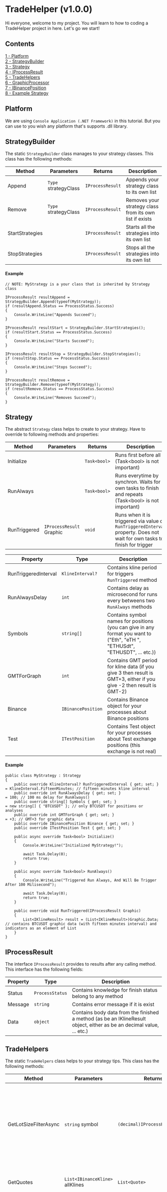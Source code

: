 # TradeHelper (v1.0.0)
Hi everyone, welcome to my project. You will learn to how to coding a TradeHelper project in here. Let's go we start!

## Contents
[1 - Platform](#platform)<br>
[2 - StrategyBuilder](#strategybuilder)<br>
[3 - Strategy](#strategy)<br>
[4 - IProcessResult](#iprocessresult)<br>
[5 - TradeHelpers](#tradehelpers)<br>
[6 - GraphicProcessor](#graphicprocessor)<br>
[7 - IBinancePosition](#ibinanceposition)<br>
[8 - Example Strategy](#example-strategy)<br>

## Platform
We are using `Console Application (.NET Framework)` in this tutorial. But you can use to you wish any platform that's supports .dll library.


## StrategyBuilder
The static `StrategyBuilder` class manages to your strategy classes. This class has the following methods:<br>

| Method | Parameters | Returns | Description
|--|--|--|--|
| Append | `Type` strategyClass | `IProcessResult` | Appends your strategy class to its own list
| Remove | `Type` strategyClass | `IProcessResult` | Removes your strategy class from its own list if exists
| StartStrategies |  | `IProcessResult` | Starts all the strategies into its own list
| StopStrategies |  | `IProcessResult` | Stops all the strategies into its own list

#### Example
<pre><code>// NOTE: MyStrategy is a your class that is inherited by Strategy class

IProcessResult resultAppend = StrategyBuilder.Append(typeof(MyStrategy));
if (resultAppend.Status == ProcessStatus.Success)
{
    Console.WriteLine("Appends Succeed");
}

IProcessResult resultStart = StrategyBuilder.StartStrategies();
if (resultStart.Status == ProcessStatus.Success)
{
    Console.WriteLine("Starts Succeed");
}

IProcessResult resultStop = StrategyBuilder.StopStrategies();
if (resultStop.Status == ProcessStatus.Success)
{
    Console.WriteLine("Stops Succeed");
}

IProcessResult resultRemove = StrategyBuilder.Remove(typeof(MyStrategy));
if (resultRemove.Status == ProcessStatus.Success)
{
    Console.WriteLine("Removes Succeed");
}
</code></pre>

## Strategy
The abstract `Strategy` class helps to create to your strategy. Have to override to following methods and properties:<br>

| Method | Parameters | Returns | Description
|--|--|--|--|
| Initialize |  | `Task<bool>` | Runs first before all (Task&lt;bool> is not important)
| RunAlways |  | `Task<bool>` | Runs everytime by synchron. Waits for own tasks to finish and repeats (Task&lt;bool> is not important)
| RunTriggered | `IProcessResult` Graphic | `void` | Runs when it is triggered via value of `RunTriggeredInterval` property. Does not wait for own tasks to finish for trigger

| Property | Type | Description
|--|--|--|
| RunTriggeredInterval | `KlineInterval?` | Contains kline period for triggers `RunTriggered` method
| RunAlwaysDelay | `int` | Contains delay as microsecond for runs every betweens two `RunAlways` methods
| Symbols | `string[]` | Contains symbol names for positions (you can give in any format you want to ("Eth", "eTH ", "ETHUSdt", "ETHUSDT", ... etc.))
| GMTForGraph | `int` | Contains GMT period for kline data (if you give 3 then result is GMT+3, either if you give -2 then result is GMT-2)
| Binance | `IBinancePosition` | Contains Binance object for your processes about Binance positions
| Test | `ITestPosition` | Contains Test object for your processes about Test exchange positions (this exchange is not real)

#### Example
<pre><code>public class MyStrategy : Strategy
{
    public override KlineInterval? RunTriggeredInterval { get; set; }       = KlineInterval.FifteenMinutes; // fifteen minutes kline interval
    public override int RunAlwaysDelay { get; set; }                        = 100; // 100 ms delay for RunAlways()
    public override string[] Symbols { get; set; }                          = new string[] { "BTCUSDT" }; // only BTCUSDT for positions or analyses
    public override int GMTForGraph { get; set; }                           = +3; // GMT+3 for graphic data
    public override IBinancePosition Binance { get; set; }
    public override ITestPosition Test { get; set; }

    public async override Task&lt;bool> Initialize()
    {
        Console.WriteLine("Initialized MyStrategy!");

        await Task.Delay(0);
        return true;
    }

    public async override Task&lt;bool> RunAlways()
    {
        Console.WriteLine("Triggered Run Always, And Will Be Trigger After 100 Milisecond");

        await Task.Delay(0);
        return true;
    }

    public override void RunTriggered(IProcessResult Graphic)
    {
        List&lt;IKlineResult> result = (List&lt;IKlineResult>)Graphic.Data; // contains BTCUSDT graphic data (with fifteen minutes interval) and indicators as an element of List
    }
}
</code></pre>

## IProcessResult
The interface `IProcessResult` provides to results after any calling method. This interface has the following fields:<br>

| Property | Type | Description
|--|--|--|
| Status | `ProcessStatus` | Contains knowledge for finish status belong to any method
| Message | `string` | Contains error message if it is exist
| Data | `object` | Contains body data from the finished a method (as be an IKlineResult object, either as be an decimal value, ... etc.)

## TradeHelpers
The static `TradeHelpers` class helps to your strategy tips. This class has the following methods:<br>

| Method | Parameters | Returns | Description
|--|--|--|--|
| GetLotSizeFilterAsync | `string` symbol | `(decimal)IProcessResult.Data` | Returns the lot size filter result for given symbol (for "BTCUSDT" result is 0.001, this meaning minimum entry cost is 0.001 for BTCUSDT)
| GetQuotes | `List<IBinanceKline>` allKlines | `List<Quote>` | Returns the converted kline data for indicators
| PercentChange | `decimal` firstPrice, `decimal` lastPrice | `(decimal)IProcessResult.Data` | Returns the difference as percentage for given betweens two prices (result is returning between -infinite to +infinite, not between -1 to +1)

#### Example
<pre><code>IProcessResult result = TradeHelpers.PercentChange(35000m, 39000m);
decimal percentChange = (decimal)result.Data;
// value of percentChange is 11.42857142857143
</code></pre>

## GraphicProcessor
The static `GraphicProcessor` class provides api for graphical data to your strategy. This class has the following methods:<br>

| Method | Parameters | Returns | Description
|--|--|--|--|
| GetAllSymbolsAsync |  | `(List<string>)IProcessResult.Data` | Returns the symbol list on the Binance
| GetAssetFromUSDTAsync | `string` asset, `string` amountUSDT | `(decimal)IProcessResult.Data` | Returns the converted price data (USDT amount to Asset amount)
| GetCurrentPriceAsync | `string` symbol | `(decimal)IProcessResult.Data` | Returns the instant price belong to given symbol on the Binance
| GetKlinesAsync | `string[]` symbols, `KlineInterval` interval, [`int` gmt = 0] | `(List<IKlineResult>)IProcessResult.Data` | Returns the historical candle data for given symbols and interval
| GetKlinesAsync | `KlineInterval` interval, [`int` gmt = 0] | `(List<IKlineResult>)IProcessResult.Data` | Returns the historical candle data for given interval
| GetUSDTFromAssetAsync | `string` asset, `string` amountAsset | `(decimal)IProcessResult.Data` | Returns the converted price data (Asset amount to USDT amount)

#### Example
<pre><code>IProcessResult result = await GraphicProcessor.GetUSDTFromAssetAsync("BTC", 2);
decimal usdtAmount = (decimal)result.Data;
// value of usdtAmount is 80000 for now (if 1 BTC equals 40000 USDT)
</code></pre>

## IBinancePosition
The interface `IBinancePosition` provides to operations about the Binance API. This interface has the following fields:<br>

| Method | Parameters | Returns | Description
|--|--|--|--|
| AddCredential | `string` key, `string` secret | `IProcessResult` | Sets the given API Key and returns the finish flag result
| ClosePositionAsync | `IPositionResult` openedPosition | `(ITradeResult)IProcessResult.Data` | Closes the given opened position object and returns trade results
| GetBalanceAsync |  | `(decimal)IProcessResult.Data` | Returns the available USDT balance on the your Binance account
| GetPositionDataAsync | `string` symbol | `(IPositionResult)IProcessResult.Data` | Returns the opened position data as instantaneously (that is includes entry time, leverage, mark price, pnl, roe, etc.)
| OpenPositionAsync | `string` symbol, `decimal` costAmount, `int` leverage, `PositionType` positionType, [`FuturesMarginType` marginType = `FuturesMarginType.Isolated`] | `(IPositionResult)IProcessResult.Data` | Opens to position according to given parameters and returns position results (that is includes entry time, leverage, mark price, pnl, roe, etc.)

#### Example
<pre><code>IProcessResult result = await Binance.GetBalanceAsync();
if (result.Status == ProcessStatus.Fail)
{
    Console.WriteLine(result.Message);
    return;
}

decimal balance = (decimal)result.Data;
// the value of balance is will be your available USDT balance
</code></pre>

## ITestPosition
The interface `ITestPosition` provides to operations about the Test Exchange API (do not worry, that is just a fake exchange). This interface has the following fields:<br>

| Method | Parameters | Returns | Description
|--|--|--|--|
| ClosePositionAsync | `IPositionResult` openedPosition | `(ITradeResult)IProcessResult.Data` | Closes the given opened position object and returns trade results
| GetPositionDataAsync | `IPositionResult` openedPosition | `(IPositionResult)IProcessResult.Data` | Returns the opened position data as instantaneously (that is includes entry time, leverage, mark price, pnl, roe, etc.)
| OpenPositionAsync | `string` symbol, `decimal` costAmount, `int` leverage, `PositionType` positionType | `(IPositionResult)IProcessResult.Data` | Opens to position according to given parameters and returns position results (that is includes entry time, leverage, mark price, pnl, roe, etc.)

#### Example
<pre><code>IProcessResult result = await Test.OpenPositionAsync("BTCUSDT", 1, 5, PositionType.Long);
if (result.Status == ProcessStatus.Fail)
{
    Console.WriteLine(result.Message);
    return;
}

IPositionResult positionResult = (IPositionResult)result.Data;
Console.WriteLine("You entered in: " + positionResult.EntryPrice.ToString());
</code></pre>

## Example Strategy
Here is the EMA(50) strategy. If the price breaks the EMA(50) value to up then strategy opens long position. Otherwise if the price breaks the EMA(50) value to down then strategy closes to long position.<br><br>

Firstly, create your application. And append our .dll files into your references. Add to your project following class. Then append your strategy class into `StrategyBuilder` and call whenever you want to `StrategyBuilder.StartStrategies()`.

<pre><code>public class EmaStrategy : Strategy
{
    public override KlineInterval? RunTriggeredInterval { get; set; }       = KlineInterval.OneMinute;
    public override int RunAlwaysDelay { get; set; }                        = 60000;
    public override string[] Symbols { get; set; }                          = new string[] { "avAX", "ada ", "BTc", "ETHUSDT" };
    public override int GMTForGraph { get; set; }                           = +3;
    public override IBinancePosition Binance { get; set; }
    public override ITestPosition Test { get; set; }

    private List<IPositionResult> openedPositions;
    private IPositionResult openedPosition;
    private IProcessResult positionResult;
    private List<EmaResult> emaResult;
    private IProcessResult lotSizeResult;

    public async override Task<bool> Initialize()
    {
        openedPositions = new List<IPositionResult>();

        Console.WriteLine("Initialized EMA Strategy!");

        await Task.Delay(0);
        return true;
    }

    public async override Task<bool> RunAlways()
    {
        await Task.Delay(0);
        return true;
    }

    public async override void RunTriggered(IProcessResult Graphic)
    {
        Console.WriteLine("#### TRIGGERED RunTriggered");

        // if pulling graphical data result is fail then will be return (maybe disconnected from ethernet)
        if (Graphic.Status == ProcessStatus.Fail) return;

        // gets all graphical data (that is includes indicators and klines knowledges of the AVAX, ADA, BTC and ETH
        List<IKlineResult> allGraphicResult = (List<IKlineResult>)Graphic.Data;

        // builds a loop for look at the all graphical data
        foreach (IKlineResult graphicResult in allGraphicResult)
        {
            // searching into openedPositions to find to opened position belong to current symbol (its can be null)
            openedPosition = openedPositions.Where((position) => position.Symbol.Equals(graphicResult.Symbol)).FirstOrDefault();
            // gets EMA(50) results
            emaResult = graphicResult.Indicators.GetEma(50).ToList();
            // gets lot size filter belong to current symbol (for pass as amount parameter)
            lotSizeResult = await TradeHelpers.GetLotSizeFilterAsync(graphicResult.Symbol);

            // if pulling lot size data result is fail then will be continue from next symbol
            if (lotSizeResult.Status == ProcessStatus.Fail) continue;

            // if not exist opened position for current symbol
            if (openedPosition == null)
            {
                // if previous ema value is betweens previous candle low price and previous candle high price (so if its cross) 
                // and if current ema value is lower than current candle close price then opens long position
                if (
                    emaResult[emaResult.Count - 2].Ema != null && emaResult.Last().Ema != null &&
                    emaResult[emaResult.Count - 2].Ema >= graphicResult.Klines[graphicResult.Klines.Count - 2].LowPrice &&
                    emaResult[emaResult.Count - 2].Ema <= graphicResult.Klines[graphicResult.Klines.Count - 2].HighPrice &&
                    emaResult.Last().Ema <= graphicResult.Klines.Last().ClosePrice
                    )
                {
                    positionResult = await Test.OpenPositionAsync(graphicResult.Symbol, (decimal)lotSizeResult.Data, 5, PositionType.Long);
                    if (positionResult.Status == ProcessStatus.Success)
                    {
                        openedPositions.Add((IPositionResult)positionResult.Data);
                        Console.WriteLine("Opened Position For " + graphicResult.Symbol);
                    }
                }
            }
            // if exist opened position for current symbol
            else
            {
                // if previous ema value is betweens previous candle low price and previous candle high price (so if its cross) 
                // and if current ema value is upper than current candle close price then closes opened position and shows trade result (just for PNL)
                if (
                    emaResult[emaResult.Count - 2].Ema != null && emaResult.Last().Ema != null &&
                    emaResult[emaResult.Count - 2].Ema >= graphicResult.Klines[graphicResult.Klines.Count - 2].LowPrice &&
                    emaResult[emaResult.Count - 2].Ema <= graphicResult.Klines[graphicResult.Klines.Count - 2].HighPrice &&
                    emaResult.Last().Ema > graphicResult.Klines.Last().ClosePrice
                    )
                {
                    positionResult = await Test.ClosePositionAsync(openedPosition);
                    if (positionResult.Status == ProcessStatus.Success)
                    {
                        openedPositions.Remove(openedPosition);
                        ITradeResult tradeResult = (ITradeResult)positionResult.Data;
                        Console.WriteLine("Closed Position For " + graphicResult.Symbol + " With PNL: " + string.Format("{0:0.00}", tradeResult.PNL) + " USDT");
                    }
                }
            }
        }
    }
}
</code></pre>
<br>
After everything is done, look at the project directories and search Reports directory under the debug level directories for .json files.
